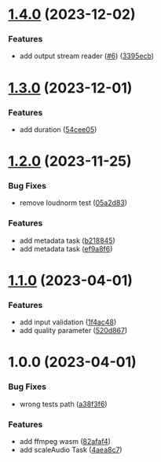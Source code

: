# [1.4.0](https://github.com/mloetkemann/prostep-js-media-task/compare/v1.3.0...v1.4.0) (2023-12-02)


### Features

* add output stream reader ([#6](https://github.com/mloetkemann/prostep-js-media-task/issues/6)) ([3395ecb](https://github.com/mloetkemann/prostep-js-media-task/commit/3395ecb3111333f4d012e061919b208950b4d804))

# [1.3.0](https://github.com/mloetkemann/prostep-js-media-task/compare/v1.2.0...v1.3.0) (2023-12-01)


### Features

* add duration ([54cee05](https://github.com/mloetkemann/prostep-js-media-task/commit/54cee0577092b873eab43be573b7bf3cd83a4f6b))

# [1.2.0](https://github.com/mloetkemann/prostep-js-media-task/compare/v1.1.0...v1.2.0) (2023-11-25)


### Bug Fixes

* remove loudnorm test ([05a2d83](https://github.com/mloetkemann/prostep-js-media-task/commit/05a2d8336711479b8e93541ef2fb92e7d246a81c))


### Features

* add metadata task ([b218845](https://github.com/mloetkemann/prostep-js-media-task/commit/b2188457a3fa455ff296b1f92e0de401ae5fc5dc))
* add metadata task ([ef9a8f6](https://github.com/mloetkemann/prostep-js-media-task/commit/ef9a8f633c1368f2e19aeb300767ce9e2bd57b08))

# [1.1.0](https://github.com/mloetkemann/prostep-js-media-task/compare/v1.0.0...v1.1.0) (2023-04-01)


### Features

* add input validation ([1f4ac48](https://github.com/mloetkemann/prostep-js-media-task/commit/1f4ac48e81d9e9c6e9b99aea00700c95542f4052))
* add quality parameter ([520d867](https://github.com/mloetkemann/prostep-js-media-task/commit/520d8676fa56a57514ecae24e7c84ec3b789cb7b))

# 1.0.0 (2023-04-01)


### Bug Fixes

* wrong tests path ([a38f3f6](https://github.com/mloetkemann/prostep-js-media-task/commit/a38f3f62c6bb87b11d1049d6262c8760f15933f8))


### Features

* add ffmpeg wasm ([82afaf4](https://github.com/mloetkemann/prostep-js-media-task/commit/82afaf45858bbe3c6553c771b6eaff6f2709919f))
* add scaleAudio Task ([4aea8c7](https://github.com/mloetkemann/prostep-js-media-task/commit/4aea8c7d5d1eeb4e45c934b9eff98d37ff9dc009))

